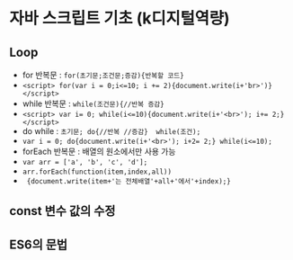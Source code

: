 # 자바 스크립트 기초 (k디지털역량)
## Loop
* for 반복문 : `for(초기문;조건문;증감){반복할 코드}`
* `<script> for(var i = 0;i<=10; i += 2){document.write(i+'br>')} </script>`
* while 반복문 : `while(조건문){//반복 증감}`
* `<script> var i= 0; while(i<=10){document.write(i+'<br>'); i+= 2;} </script>`
* do while : `초기문; do{//반복 //증감}  while(조건);`
* `var i = 0; do{document.write(i+'<br>'); i+2= 2;} while(i<=10);`
* forEach 반복문 : 배열의 원소에서만 사용 가능
* `var arr = ['a', 'b', 'c', 'd'];`
*  `arr.forEach(function(item,index,all))`
* ` {document.write(item+'는 전체배열'+all+'에서'+index);}`
## const 변수 값의 수정
## ES6의 문법